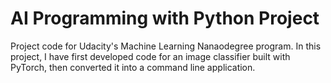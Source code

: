 # AI Programming with Python Project

Project code for Udacity's Machine Learning Nanaodegree program. In this project, I have first developed code for an image classifier built with PyTorch, then converted it into a command line application.